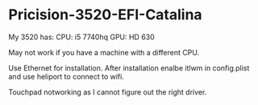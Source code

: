 # Pricision-3520-EFI-Catalina

My 3520 has:
CPU: i5 7740hq
GPU: HD 630

May not work if you have a machine with a different CPU.

Use Ethernet for installation. After installation enalbe itlwm in config.plist and use heliport to connect to wifi.

Touchpad notworking as I cannot figure out the right driver.
